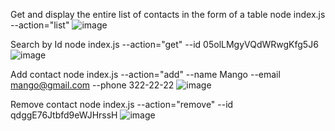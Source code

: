 Get and display the entire list of contacts in the form of a table
node index.js --action="list"
![image](https://github.com/AnastasiiaBakumenko/node-homework-1/assets/111183401/4d5fb4bd-5efd-44f4-aaaa-afc180d18f9d)

Search by Id
node index.js --action="get" --id 05olLMgyVQdWRwgKfg5J6
![image](https://github.com/AnastasiiaBakumenko/node-homework-1/assets/111183401/7d5f8fc2-8ca3-4142-be78-65b6f2fa61a1)

Add contact
node index.js --action="add" --name Mango --email mango@gmail.com --phone 322-22-22
![image](https://github.com/AnastasiiaBakumenko/node-homework-1/assets/111183401/86a8b373-1973-447c-969a-72832a2986da)

Remove contact
node index.js --action="remove" --id qdggE76Jtbfd9eWJHrssH
![image](https://github.com/AnastasiiaBakumenko/node-homework-1/assets/111183401/d6591e93-1435-4df7-bf49-24e9765e48bb)

